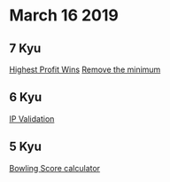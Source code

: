 # March 16 2019

## 7 Kyu

[Highest Profit Wins](https://www.codewars.com/kata/the-highest-profit-wins/train/javascript)
[Remove the minimum](https://www.codewars.com/kata/remove-the-minimum/train/javascript)

## 6 Kyu

[IP Validation](https://www.codewars.com/kata/ip-validation/train/javascript)

## 5 Kyu

[Bowling Score calculator](https://www.codewars.com/kata/bowling-score-calculator/train/javascript)

